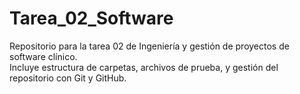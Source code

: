 # Tarea_02_Software
Repositorio para la tarea 02 de Ingeniería y gestión de proyectos de software clínico.  
Incluye estructura de carpetas, archivos de prueba, y gestión del repositorio con Git y GitHub.
